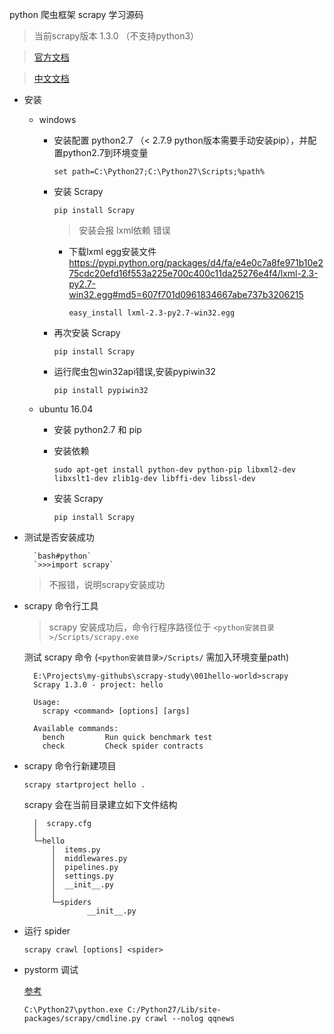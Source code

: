 python 爬虫框架 scrapy 学习源码

> 当前scrapy版本 1.3.0 （不支持python3）

> [官方文档](https://doc.scrapy.org/en/1.3)

> [中文文档](http://scrapy-chs.readthedocs.io/zh_CN/0.24/index.html)

- 安装
    
    - windows
        
        - 安装配置 python2.7 （< 2.7.9 python版本需要手动安装pip），并配置python2.7到环境变量
        
            `set path=C:\Python27;C:\Python27\Scripts;%path%`
        
        - 安装 Scrapy
            
            `pip install Scrapy`
        
            > 安装会报 lxml依赖 错误
            
            - 下载lxml egg安装文件 https://pypi.python.org/packages/d4/fa/e4e0c7a8fe971b10e275cdc20efd16f553a225e700c400c11da25276e4f4/lxml-2.3-py2.7-win32.egg#md5=607f701d0961834667abe737b3206215
            
                `easy_install lxml-2.3-py2.7-win32.egg`
        - 再次安装 Scrapy
        
            `pip install Scrapy`
            
        - 运行爬虫包win32api错误,安装pypiwin32
        
            `pip install pypiwin32`
       
    - ubuntu 16.04 
    
        - 安装 python2.7 和 pip
        
        - 安装依赖
        
            `sudo apt-get install python-dev python-pip libxml2-dev libxslt1-dev zlib1g-dev libffi-dev libssl-dev`
        
        - 安装 Scrapy
            
            `pip install Scrapy`

- 测试是否安装成功
        
        `bash#python`
        `>>>import scrapy`
        
    > 不报错，说明scrapy安装成功
    

- scrapy 命令行工具

    > scrapy 安装成功后，命令行程序路径位于 `<python安装目录>/Scripts/scrapy.exe`
    
    测试 scrapy 命令 (`<python安装目录>/Scripts/` 需加入环境变量path)

        E:\Projects\my-githubs\scrapy-study\001hello-world>scrapy
        Scrapy 1.3.0 - project: hello
        
        Usage:
          scrapy <command> [options] [args]
        
        Available commands:
          bench         Run quick benchmark test
          check         Check spider contracts

- scrapy 命令行新建项目

    `scrapy startproject hello .`
    
    scrapy 会在当前目录建立如下文件结构
    
        │  scrapy.cfg
        │
        └─hello
            │  items.py
            │  middlewares.py
            │  pipelines.py
            │  settings.py
            │  __init__.py
            │
            └─spiders
                    __init__.py
    
- 运行 spider
    
    `scrapy crawl [options] <spider>`
    

- pystorm 调试

    [参考](http://www.07net01.com/2015/08/904875.html)
    
    `C:\Python27\python.exe C:/Python27/Lib/site-packages/scrapy/cmdline.py crawl --nolog qqnews`          